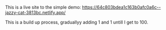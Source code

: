 This is a live site to the simple demo:
https://64c803bdea1c163b0afc0a6c--jazzy-cat-3813bc.netlify.app/

This is a build up process, graduallyy adding 1 and 1 untill I get to 100.

